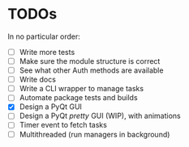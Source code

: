 # TODOs

In no particular order:

 - [ ] Write more tests
 - [ ] Make sure the module structure is correct
 - [ ] See what other Auth methods are available
 - [ ] Write docs
 - [ ] Write a CLI wrapper to manage tasks
 - [ ] Automate package tests and builds
 - [x] Design a PyQt GUI
 - [ ] Design a PyQt _pretty_ GUI (WIP), with animations
 - [ ] Timer event to fetch tasks
 - [ ] Multithreaded (run managers in background)
